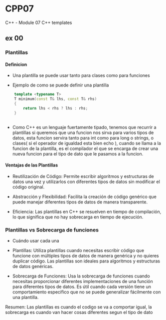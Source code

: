# CPP07
C++ - Module 07 C++ templates

## ex 00

### Plantillas

#### Definicion

- Una plantilla se puede usar tanto para clases como para funciones 

 - Ejemplo de como se puede definir una plantilla

```c++
	template <typename T>
	T minimum(const T& lhs, const T& rhs)
	{
		return lhs < rhs ? lhs : rhs;
	}
 
 ```

 - Como C++ es un lenguaje fuertamente tipado, tenemos que recurrir a plantillas si queremos que una funcion nos sirva para varios tipos de datos, esta funcion servira tanto para int como para long o strings, o clases( si el operador de igualdad esta bien echo ), cuando se llama a la funcion de la plantilla, es el compilador el que se encarga de crear una nueva funcion para el tipo de dato que le pasamos a la funcion.

#### Ventajas de las Plantillas
- Reutilización de Código: Permite escribir algoritmos y estructuras de datos una vez y utilizarlos con diferentes tipos de datos sin modificar el código original.

- Abstracción y Flexibilidad: Facilita la creación de código genérico que puede manejar diferentes tipos de datos de manera transparente.

- Eficiencia: Las plantillas en C++ se resuelven en tiempo de compilación, lo que significa que no hay sobrecarga en tiempo de ejecución.

### Plantillas vs Sobrecarga de funciones
- Cuándo usar cada una
- Plantillas: Utiliza plantillas cuando necesitas escribir código que funcione con múltiples tipos de datos de manera genérica y no quieres duplicar código. Las plantillas son ideales para algoritmos y estructuras de datos genéricas.

- Sobrecarga de Funciones: Usa la sobrecarga de funciones cuando necesitas proporcionar diferentes implementaciones de una función para diferentes tipos de datos. Es útil cuando cada versión tiene un comportamiento específico que no se puede generalizar fácilmente con una plantilla.

Resumen: Las plantillas es cuando el codigo se va a comportar igual, 
la sobrecarga es cuando van hacer cosas diferentes segun el tipo de dato



